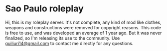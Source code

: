 # Sao Paulo roleplay
 
Hi, this is my roleplay server. It's not complete, any kind of mod like clothes, weapons and constructions were removed for copyright reasons. This code is free to use, and was developed an average of 1 year ago. But it was never finalized, so I'm releasing its use to the community.
Use guiliuri14@gmail.com to contact me directly for any questions.
